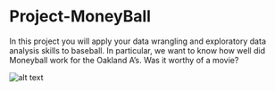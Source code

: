 # Project-MoneyBall
In this project you will apply your data wrangling and exploratory data analysis skills to baseball. In particular, we want to know how well did Moneyball work for the Oakland A’s. Was it worthy of a movie?


![alt text](https://en.wikipedia.org/wiki/Moneyball#/media/File:MONEYBALLchart.png)
